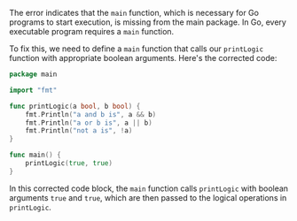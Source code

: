 The error indicates that the `main` function, which is necessary for Go programs to start execution, is missing from the main package. In Go, every executable program requires a `main` function.

To fix this, we need to define a `main` function that calls our `printLogic` function with appropriate boolean arguments. Here's the corrected code:

```go
package main

import "fmt"

func printLogic(a bool, b bool) {
	fmt.Println("a and b is", a && b)
	fmt.Println("a or b is", a || b)
	fmt.Println("not a is", !a)
}

func main() {
	printLogic(true, true)
}
```

In this corrected code block, the `main` function calls `printLogic` with boolean arguments `true` and `true`, which are then passed to the logical operations in `printLogic`.
